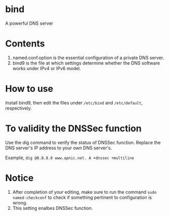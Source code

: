 # bind
A powerful DNS server

# Contents
1) named.conf.option is the essential configuration of a private DNS server. 
2) bind9 is the file at which settings determine whether the DNS software works under IPv4 or IPv6 model.

# How to use
Install bind9, then edit the files under `/etc/bind` and `/etc/default`, respectively.

# To validity the DNSSec function
Use the dig command to verify the status of DNSSec function. Replace the DNS server's IP address to your own DNS server's. 

Example, 
`dig @8.8.8.8 www.apnic.net. A +dnssec +multiline`

# Notice
1) After completion of your editing, make sure to run the command `sudo named-checkconf` to check if something pertinent to configuration is wrong. 
2) This setting enalbes DNSSec function.
